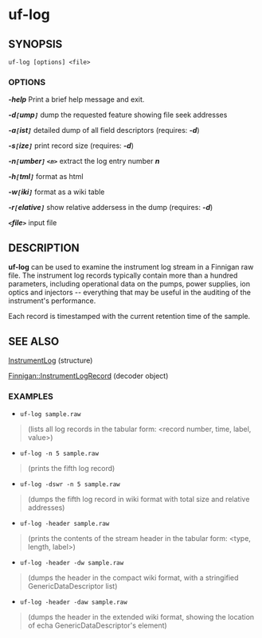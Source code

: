 # uf-log #

## SYNOPSIS ##

```
uf-log [options] <file>
```

### OPTIONS ###

_**-help**_ Print a brief help message and exit.

_**-d`[`ump`]`**_ dump the requested feature showing file seek addresses

_**-a`[`ist`]`**_ detailed dump of all field descriptors (requires: _**-d**_)

_**-s`[`ize`]`**_ print record size (requires: _**-d**_)

_**-n`[`umber`]` `<n>`**_ extract the log entry number _**n**_

_**-h`[`tml`]`**_ format as html

_**-w`[`iki`]`**_ format as a wiki table

_**-r`[`elative`]`**_ show relative addersess in the dump (requires: _**-d**_)

_**`<`file`>`**_ input file


## DESCRIPTION ##

**uf-log** can be used to examine the instrument log stream in a
Finnigan raw file. The instrument log records typically contain more
than a hundred parameters, including operational data on the pumps,
power supplies, ion optics and injectors -- everything that may be
useful in the auditing of the instrument's performance.

Each record is timestamped with the current retention time of the
sample.

## SEE ALSO ##

[InstrumentLog](InstrumentLog.md) (structure)

[Finnigan::InstrumentLogRecord](FinniganInstrumentLogRecord.md) (decoder object)


### EXAMPLES ###

  * `uf-log sample.raw`

> (lists all log records in the tabular form: <record number, time, label, value>)

  * `uf-log -n 5 sample.raw`

> (prints the fifth log record)

  * `uf-log -dswr -n 5 sample.raw`

> (dumps the fifth log record in wiki format with total size and relative addresses)

  * `uf-log -header sample.raw`

> (prints the contents of the stream header in the tabular form: <type, length, label>)

  * `uf-log -header -dw sample.raw`

> (dumps the header in the compact wiki format, with a stringified
> GenericDataDescriptor list)

  * `uf-log -header -daw sample.raw`

> (dumps the header in the extended wiki format, showing the
> location of echa GenericDataDescriptor's element)